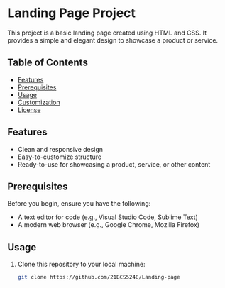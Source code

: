 # Landing Page Project

This project is a basic landing page created using HTML and CSS. It provides a simple and elegant design to showcase a product or service.

## Table of Contents

- [Features](#features)
- [Prerequisites](#prerequisites)
- [Usage](#usage)
- [Customization](#customization)
- [License](#license)

## Features

- Clean and responsive design
- Easy-to-customize structure
- Ready-to-use for showcasing a product, service, or other content

## Prerequisites

Before you begin, ensure you have the following:

- A text editor for code (e.g., Visual Studio Code, Sublime Text)
- A modern web browser (e.g., Google Chrome, Mozilla Firefox)

## Usage

1. Clone this repository to your local machine:

   ```bash
   git clone https://github.com/21BCS5248/Landing-page

